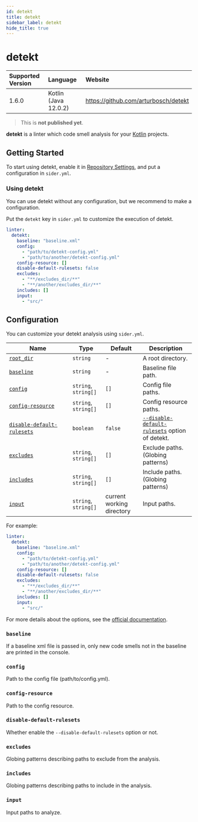 ```yaml
---
id: detekt
title: detekt
sidebar_label: detekt
hide_title: true
---
```


# detekt

| Supported Version | Language             | Website                              |
| :---------------- | :------------------- | :----------------------------------- |
| 1.6.0             | Kotlin (Java 12.0.2) | https://github.com/arturbosch/detekt |

> This is **not published yet**.

**detekt** is a linter which code smell analysis for your [Kotlin](https://kotlinlang.org) projects. 

## Getting Started

To start using detekt, enable it in [Repository Settings](../../getting-started/repository-settings.md), and put a configuration in `sider.yml`.

### Using detekt

You can use detekt without any configuration, but we recommend to make a configuration.

Put the `detekt` key in `sider.yml` to customize the execution of detekt.

```yaml
linter:
  detekt:
    baseline: "baseline.xml"
    config: 
      - "path/to/detekt-config.yml"
      - "path/to/another/detekt-config.yml"
    config-resource: []
    disable-default-rulesets: false
    excludes: 
      - "**/excludes_dir/**"
      - "**/another/excludes_dir/**"
    includes: []
    input: 
      - "src/"
```

## Configuration

You can customize your detekt analysis using `sider.yml`.

| Name                                                                        | Type                 | Default                   | Description                                                                                    |
| --------------------------------------------------------------------------- | -------------------- | ------------------------- | ---------------------------------------------------------------------------------------------- |
| [`root_dir`](../../getting-started/custom-configuration.md#root_dir-option) | `string`             | -                         | A root directory.                                                                              |
| [`baseline`](#baseline)                                        　　　　　　　　| `string`             | -                         | Baseline file path.                                                                            |
| [`config`](#config)                                            　　　　　　　　| `string`, `string[]` | `[]`                      | Config file paths.                                                                             |
| [`config-resource`](#config-resource)                          　　　　　　　　| `string`, `string[]` | `[]`                      | Config resource paths.                                                                         |
| [`disable-default-rulesets`](#disable-default-rulesets)        　　　　　　　　| `boolean`            | `false`                   | [`--disable-default-rulesets`](https://arturbosch.github.io/detekt/cli.html) option of detekt. |
| [`excludes`](#excludes)                                        　　　　　　　　| `string`, `string[]` | `[]`                      | Exclude paths. (Globing patterns)                                                              |
| [`includes`](#includes)                                        　　　　　　　　| `string`, `string[]` | `[]`                      | Include paths. (Globing patterns)                                                              |
| [`input`](#input)                                              　　　　　　　　| `string`, `string[]` | current working directory | Input paths.                                                                                   |

For example:

```yaml
linter:
  detekt:
    baseline: "baseline.xml"
    config: 
      - "path/to/detekt-config.yml"
      - "path/to/another/detekt-config.yml"
    config-resource: []
    disable-default-rulesets: false
    excludes: 
      - "**/excludes_dir/**"
      - "**/another/excludes_dir/**"
    includes: []
    input: 
      - "src/"
```

For more details about the options, see the [official documentation](https://arturbosch.github.io/detekt/cli.html).

### `baseline`

If a baseline xml file is passed in, only new code smells not in the baseline are printed in the console.

### `config`

Path to the config file (path/to/config.yml).

### `config-resource`

Path to the config resource.

### `disable-default-rulesets`

Whether enable the `--disable-default-rulesets` option or not.

### `excludes`

Globing patterns describing paths to exclude from the analysis.

### `includes`

Globing patterns describing paths to include in the analysis.

### `input`

Input paths to analyze.
